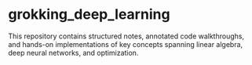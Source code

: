 # grokking_deep_learning
This repository contains structured notes, annotated code walkthroughs, and hands-on implementations of key concepts spanning linear algebra, deep neural networks, and optimization.
